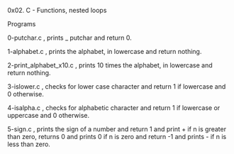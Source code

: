 0x02. C - Functions, nested loops

Programs

0-putchar.c , prints _ putchar and return 0.

1-alphabet.c , prints the alphabet, in lowercase and return nothing.

2-print_alphabet_x10.c , prints 10 times the alphabet, in lowercase and return nothing.

3-islower.c , checks for lower case character and return 1 if lowercase and 0 otherwise.

4-isalpha.c , checks for alphabetic character and return 1 if lowercase or uppercase and 0 otherwise.

5-sign.c , prints the sign of a number and return 1 and print + if n is greater than zero, returns 0 and prints 0 if n is zero and return -1 and prints - if n is less than zero.
